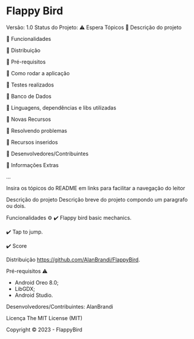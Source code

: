 # Flappy Bird
Versão: 1.0
Status do Projeto: ⚠️ Espera 
Tópicos
🔹 Descrição do projeto

🔹 Funcionalidades

🔹 Distribuição

🔹 Pré-requisitos

🔹 Como rodar a aplicação

🔹 Testes realizados

🔹 Banco de Dados

🔹 Linguagens, dependências e libs utilizadas

🔹 Novas Recursos

🔹 Resolvendo problemas

🔹 Recursos inseridos

🔹 Desenvolvedores/Contribuintes

🔹 Informações Extras

...

Insira os tópicos do README em links para facilitar a navegação do leitor

Descrição do projeto
Descrição breve do projeto compondo um paragrafo ou dois.

Funcionalidades ⚙️
✔️ Flappy bird basic mechanics.

✔️ Tap to jump.

✔️ Score

Distribuição
https://github.com/AlanBrandi/FlappyBird.

Pré-requisitos ⚠️
- Android Oreo 8.0;
- LibGDX;
- Android Studio.

Desenvolvedores/Contribuintes:
AlanBrandi

Licença
The MIT License (MIT)

Copyright ©️ 2023 - FlappyBird
